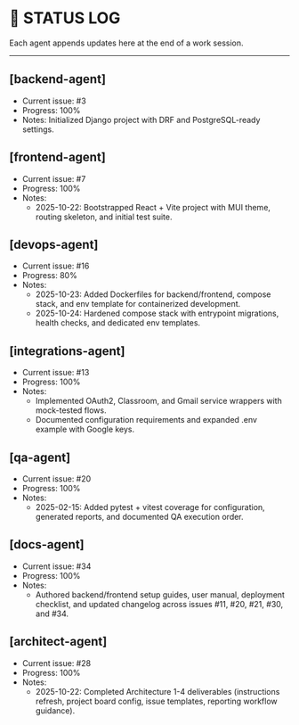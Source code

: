 # 🧠 STATUS LOG

Each agent appends updates here at the end of a work session.

---

## [backend-agent]
- Current issue: #3
- Progress: 100%
- Notes: Initialized Django project with DRF and PostgreSQL-ready settings.
## [frontend-agent]
- Current issue: #7
- Progress: 100%
- Notes:
  - 2025-10-22: Bootstrapped React + Vite project with MUI theme, routing skeleton, and initial test suite.

## [devops-agent]
- Current issue: #16
- Progress: 80%
- Notes:
  - 2025-10-23: Added Dockerfiles for backend/frontend, compose stack, and env template for containerized development.
  - 2025-10-24: Hardened compose stack with entrypoint migrations, health checks, and dedicated env templates.

## [integrations-agent]
- Current issue: #13
- Progress: 100%
- Notes:
  - Implemented OAuth2, Classroom, and Gmail service wrappers with mock-tested flows.
  - Documented configuration requirements and expanded .env example with Google keys.

## [qa-agent]
- Current issue: #20
- Progress: 100%
- Notes:
  - 2025-02-15: Added pytest + vitest coverage for configuration, generated reports, and documented QA execution order.

## [docs-agent]
- Current issue: #34
- Progress: 100%
- Notes:
  - Authored backend/frontend setup guides, user manual, deployment checklist, and updated changelog across issues #11, #20, #21, #30, and #34.

## [architect-agent]
- Current issue: #28
- Progress: 100%
- Notes:
  - 2025-10-22: Completed Architecture 1-4 deliverables (instructions refresh, project board config, issue templates, reporting workflow guidance).
